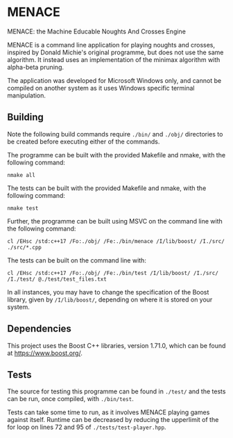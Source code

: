 
# MENACE

MENACE: the Machine Educable Noughts And Crosses Engine

MENACE is a command line application for playing noughts and crosses, inspired by Donald Michie's original programme, but does not use the same algorithm. It instead uses an implementation of the minimax algorithm with alpha-beta pruning.

The application was developed for Microsoft Windows only, and cannot be compiled on another system as it uses Windows specific terminal manipulation.

## Building

Note the following build commands require ```./bin/``` and ```./obj/``` directories to be created before executing either of the commands.

The programme can be built with the provided Makefile and nmake, with the following command:

```shell
nmake all
```

The tests can be built with the provided Makefile and nmake, with the following command:

```shell
nmake test
```

Further, the programme can be built using MSVC on the command line with the following command:

```shell
cl /EHsc /std:c++17 /Fo:./obj/ /Fe:./bin/menace /I/lib/boost/ /I./src/ ./src/*.cpp
```

The tests can be built on the command line with:

```shell
cl /EHsc /std:c++17 /Fo:./obj/ /Fe:./bin/test /I/lib/boost/ /I./src/ /I./test/ @./test/test_files.txt
```

In all instances, you may have to change the specification of the Boost library, given by ```/I/lib/boost/```, depending on where it is stored on your system.

## Dependencies

This project uses the Boost C++ libraries, version 1.71.0, which can be found at <https://www.boost.org/>.

## Tests

The source for testing this programme can be found in ```./test/``` and the tests can be run, once compiled, with ```./bin/test```.

Tests can take some time to run, as it involves MENACE playing games against itself. Runtime can be decreased by reducing the upperlimit of the for loop on lines 72 and 95 of ```./tests/test-player.hpp```.
